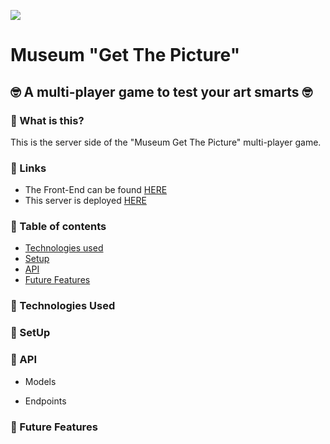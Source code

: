 ![](https://emojis.slackmojis.com/emojis/images/1542340470/4976/perfect.gif?1542340470)

# **Museum "Get The Picture"**

## :nerd_face: A multi-player game to test your art smarts :nerd_face:

### :pushpin: What is this?
This is the server side of the "Museum Get The Picture" multi-player game.

### :pushpin: Links
* The Front-End can be found [HERE](https://github.com/JetskevdWouden/museum-game-app-front)
* This server is deployed [HERE](https://protected-eyrie-79199.herokuapp.com)

### :pushpin: Table of contents

* [Technologies used](#technologies_used)
* [Setup](#setup)
* [API](#api)
* [Future Features](#future_features)

### :pushpin: Technologies Used

### :pushpin: SetUp

### :pushpin: API


* Models


* Endpoints

### :pushpin: Future Features
